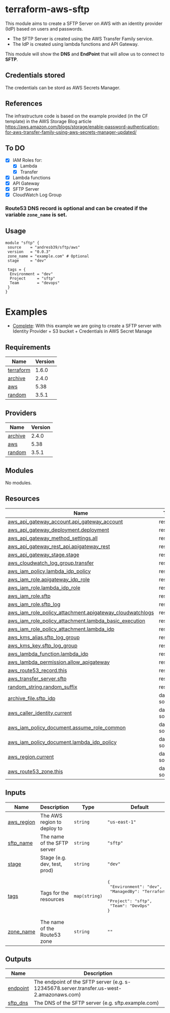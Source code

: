 # terraform-aws-sftp

<!-- BEGINNING OF PRE-COMMIT-TERRAFORM DOCS HOOK -->
This module aims to create a SFTP Server on AWS with an identity provider (IdP) based on users and passwords.
- The SFTP Server is created using the AWS Transfer Family service.
- The IdP is created using lambda functions and API Gateway.

This module will show the **DNS** and **EndPoint** that will allow us to connect to **SFTP**.

## Credentials stored
The credentials can be stord as AWS Secrets Manager.

## References
The infrastructure code is based on the example provided (in the CF template) in the AWS Storage Blog article
https://aws.amazon.com/blogs/storage/enable-password-authentication-for-aws-transfer-family-using-aws-secrets-manager-updated/

## To DO
- [X] IAM Roles for:
  - [X] Lambda
  - [X] Transfer
- [X] Lambda functions
- [X] API Gateway
- [X] SFTP Server
- [X] CloudWatch Log Group

### Route53 DNS record is optional and can be created if the variable `zone_name` is set.

## Usage
```hcl
module "sftp" {
 source    = "andresb39/sftp/aws"
 version   = "0.0.3"
 zone_name = "example.com" # Optional
 stage     = "dev"

 tags = {
  Environment = "dev"
  Project     = "sftp"
  Team        = "devops"
 }
}
```

# Examples
- [Complete](https://github.com/andresb39/terraform-aws-sftp/tree/main/examples/complete): With this example we are going to create a SFTP server with Identity Provider + S3 bucket + Credentials in AWS Secret Manage

## Requirements

| Name | Version |
|------|---------|
| <a name="requirement_terraform"></a> [terraform](#requirement\_terraform) | 1.6.0 |
| <a name="requirement_archive"></a> [archive](#requirement\_archive) | 2.4.0 |
| <a name="requirement_aws"></a> [aws](#requirement\_aws) | 5.38 |
| <a name="requirement_random"></a> [random](#requirement\_random) | 3.5.1 |

## Providers

| Name | Version |
|------|---------|
| <a name="provider_archive"></a> [archive](#provider\_archive) | 2.4.0 |
| <a name="provider_aws"></a> [aws](#provider\_aws) | 5.38 |
| <a name="provider_random"></a> [random](#provider\_random) | 3.5.1 |

## Modules

No modules.

## Resources

| Name | Type |
|------|------|
| [aws_api_gateway_account.api_gateway_account](https://registry.terraform.io/providers/hashicorp/aws/5.38/docs/resources/api_gateway_account) | resource |
| [aws_api_gateway_deployment.deployment](https://registry.terraform.io/providers/hashicorp/aws/5.38/docs/resources/api_gateway_deployment) | resource |
| [aws_api_gateway_method_settings.all](https://registry.terraform.io/providers/hashicorp/aws/5.38/docs/resources/api_gateway_method_settings) | resource |
| [aws_api_gateway_rest_api.apigateway_rest](https://registry.terraform.io/providers/hashicorp/aws/5.38/docs/resources/api_gateway_rest_api) | resource |
| [aws_api_gateway_stage.stage](https://registry.terraform.io/providers/hashicorp/aws/5.38/docs/resources/api_gateway_stage) | resource |
| [aws_cloudwatch_log_group.transfer](https://registry.terraform.io/providers/hashicorp/aws/5.38/docs/resources/cloudwatch_log_group) | resource |
| [aws_iam_policy.lambda_idp_policy](https://registry.terraform.io/providers/hashicorp/aws/5.38/docs/resources/iam_policy) | resource |
| [aws_iam_role.apigateway_idp_role](https://registry.terraform.io/providers/hashicorp/aws/5.38/docs/resources/iam_role) | resource |
| [aws_iam_role.lambda_idp_role](https://registry.terraform.io/providers/hashicorp/aws/5.38/docs/resources/iam_role) | resource |
| [aws_iam_role.sftp](https://registry.terraform.io/providers/hashicorp/aws/5.38/docs/resources/iam_role) | resource |
| [aws_iam_role.sftp_log](https://registry.terraform.io/providers/hashicorp/aws/5.38/docs/resources/iam_role) | resource |
| [aws_iam_role_policy_attachment.apigateway_cloudwatchlogs](https://registry.terraform.io/providers/hashicorp/aws/5.38/docs/resources/iam_role_policy_attachment) | resource |
| [aws_iam_role_policy_attachment.lambda_basic_execution](https://registry.terraform.io/providers/hashicorp/aws/5.38/docs/resources/iam_role_policy_attachment) | resource |
| [aws_iam_role_policy_attachment.lambda_idp](https://registry.terraform.io/providers/hashicorp/aws/5.38/docs/resources/iam_role_policy_attachment) | resource |
| [aws_kms_alias.sftp_log_group](https://registry.terraform.io/providers/hashicorp/aws/5.38/docs/resources/kms_alias) | resource |
| [aws_kms_key.sftp_log_group](https://registry.terraform.io/providers/hashicorp/aws/5.38/docs/resources/kms_key) | resource |
| [aws_lambda_function.lambda_idp](https://registry.terraform.io/providers/hashicorp/aws/5.38/docs/resources/lambda_function) | resource |
| [aws_lambda_permission.allow_apigateway](https://registry.terraform.io/providers/hashicorp/aws/5.38/docs/resources/lambda_permission) | resource |
| [aws_route53_record.this](https://registry.terraform.io/providers/hashicorp/aws/5.38/docs/resources/route53_record) | resource |
| [aws_transfer_server.sftp](https://registry.terraform.io/providers/hashicorp/aws/5.38/docs/resources/transfer_server) | resource |
| [random_string.random_suffix](https://registry.terraform.io/providers/hashicorp/random/3.5.1/docs/resources/string) | resource |
| [archive_file.sftp_idp](https://registry.terraform.io/providers/hashicorp/archive/2.4.0/docs/data-sources/file) | data source |
| [aws_caller_identity.current](https://registry.terraform.io/providers/hashicorp/aws/5.38/docs/data-sources/caller_identity) | data source |
| [aws_iam_policy_document.assume_role_common](https://registry.terraform.io/providers/hashicorp/aws/5.38/docs/data-sources/iam_policy_document) | data source |
| [aws_iam_policy_document.lambda_idp_policy](https://registry.terraform.io/providers/hashicorp/aws/5.38/docs/data-sources/iam_policy_document) | data source |
| [aws_region.current](https://registry.terraform.io/providers/hashicorp/aws/5.38/docs/data-sources/region) | data source |
| [aws_route53_zone.this](https://registry.terraform.io/providers/hashicorp/aws/5.38/docs/data-sources/route53_zone) | data source |

## Inputs

| Name | Description | Type | Default | Required |
|------|-------------|------|---------|:--------:|
| <a name="input_aws_region"></a> [aws\_region](#input\_aws\_region) | The AWS region to deploy to | `string` | `"us-east-1"` | no |
| <a name="input_sftp_name"></a> [sftp\_name](#input\_sftp\_name) | The name of the SFTP server | `string` | `"sftp"` | no |
| <a name="input_stage"></a> [stage](#input\_stage) | Stage (e.g. dev, test, prod) | `string` | `"dev"` | no |
| <a name="input_tags"></a> [tags](#input\_tags) | Tags for the resources | `map(string)` | <pre>{<br>  "Environment": "dev",<br>  "ManagedBy": "Terraform",<br>  "Project": "sftp",<br>  "Team": "DevOps"<br>}</pre> | no |
| <a name="input_zone_name"></a> [zone\_name](#input\_zone\_name) | The name of the Route53 zone | `string` | `""` | no |

## Outputs

| Name | Description |
|------|-------------|
| <a name="output_endpoint"></a> [endpoint](#output\_endpoint) | The endpoint of the SFTP server (e.g. s-12345678.server.transfer.us-west-2.amazonaws.com) |
| <a name="output_sftp_dns"></a> [sftp\_dns](#output\_sftp\_dns) | The DNS of the SFTP server (e.g. sftp.example.com) |
<!-- END OF PRE-COMMIT-TERRAFORM DOCS HOOK -->
